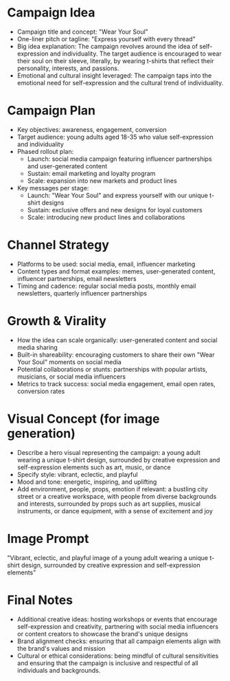 # Campaign Idea
- Campaign title and concept: "Wear Your Soul"
- One-liner pitch or tagline: "Express yourself with every thread"
- Big idea explanation: The campaign revolves around the idea of self-expression and individuality. The target audience is encouraged to wear their soul on their sleeve, literally, by wearing t-shirts that reflect their personality, interests, and passions.
- Emotional and cultural insight leveraged: The campaign taps into the emotional need for self-expression and the cultural trend of individuality.

# Campaign Plan
- Key objectives: awareness, engagement, conversion
- Target audience: young adults aged 18-35 who value self-expression and individuality
- Phased rollout plan:
  - Launch: social media campaign featuring influencer partnerships and user-generated content
  - Sustain: email marketing and loyalty program
  - Scale: expansion into new markets and product lines
- Key messages per stage:
  - Launch: "Wear Your Soul" and express yourself with our unique t-shirt designs
  - Sustain: exclusive offers and new designs for loyal customers
  - Scale: introducing new product lines and collaborations

# Channel Strategy
- Platforms to be used: social media, email, influencer marketing
- Content types and format examples: memes, user-generated content, influencer partnerships, email newsletters
- Timing and cadence: regular social media posts, monthly email newsletters, quarterly influencer partnerships

# Growth & Virality
- How the idea can scale organically: user-generated content and social media sharing
- Built-in shareability: encouraging customers to share their own "Wear Your Soul" moments on social media
- Potential collaborations or stunts: partnerships with popular artists, musicians, or social media influencers
- Metrics to track success: social media engagement, email open rates, conversion rates

# Visual Concept (for image generation)
- Describe a hero visual representing the campaign: a young adult wearing a unique t-shirt design, surrounded by creative expression and self-expression elements such as art, music, or dance
- Specify style: vibrant, eclectic, and playful
- Mood and tone: energetic, inspiring, and uplifting
- Add environment, people, props, emotion if relevant: a bustling city street or a creative workspace, with people from diverse backgrounds and interests, surrounded by props such as art supplies, musical instruments, or dance equipment, with a sense of excitement and joy

# Image Prompt
"Vibrant, eclectic, and playful image of a young adult wearing a unique t-shirt design, surrounded by creative expression and self-expression elements"

# Final Notes
- Additional creative ideas: hosting workshops or events that encourage self-expression and creativity, partnering with social media influencers or content creators to showcase the brand's unique designs
- Brand alignment checks: ensuring that all campaign elements align with the brand's values and mission
- Cultural or ethical considerations: being mindful of cultural sensitivities and ensuring that the campaign is inclusive and respectful of all individuals and backgrounds.